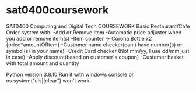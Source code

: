 # sat0400coursework
SAT0400 Computing and Digital Tech COURSEWORK
Basic Restaurant/Cafe Order system with:
-Add or Remove Item
-Automatic price adjuster when you add or remove item(s)
-Item counter -> Corona Bottle x2 {price*amountOfItem}
-Customer name checker(can't have number(s) or symbol(s) in your name)
-Credit Card checker (Not mm/yy, I use dd/mm just in case)
-Apply discount(based on customer's coupon)
-Customer basket with total amount and quantity

Python version 3.8.10
Run it with windows console or os.system("cls||clear") won't work.
